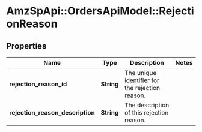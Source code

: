 # AmzSpApi::OrdersApiModel::RejectionReason

## Properties
Name | Type | Description | Notes
------------ | ------------- | ------------- | -------------
**rejection_reason_id** | **String** | The unique identifier for the rejection reason. | 
**rejection_reason_description** | **String** | The description of this rejection reason. | 

